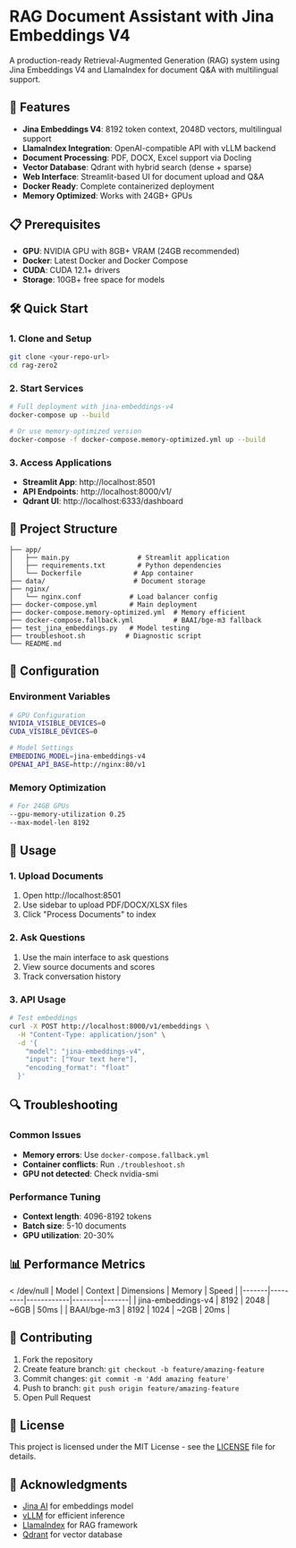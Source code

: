 # RAG Document Assistant with Jina Embeddings V4

A production-ready Retrieval-Augmented Generation (RAG) system using Jina Embeddings V4 and LlamaIndex for document Q&A with multilingual support.

## 🚀 Features

- **Jina Embeddings V4**: 8192 token context, 2048D vectors, multilingual support
- **LlamaIndex Integration**: OpenAI-compatible API with vLLM backend
- **Document Processing**: PDF, DOCX, Excel support via Docling
- **Vector Database**: Qdrant with hybrid search (dense + sparse)
- **Web Interface**: Streamlit-based UI for document upload and Q&A
- **Docker Ready**: Complete containerized deployment
- **Memory Optimized**: Works with 24GB+ GPUs

## 📋 Prerequisites

- **GPU**: NVIDIA GPU with 8GB+ VRAM (24GB recommended)
- **Docker**: Latest Docker and Docker Compose
- **CUDA**: CUDA 12.1+ drivers
- **Storage**: 10GB+ free space for models

## 🛠️ Quick Start

### 1. Clone and Setup
```bash
git clone <your-repo-url>
cd rag-zero2
```

### 2. Start Services
```bash
# Full deployment with jina-embeddings-v4
docker-compose up --build

# Or use memory-optimized version
docker-compose -f docker-compose.memory-optimized.yml up --build
```

### 3. Access Applications
- **Streamlit App**: http://localhost:8501
- **API Endpoints**: http://localhost:8000/v1/
- **Qdrant UI**: http://localhost:6333/dashboard

## 📁 Project Structure

```
├── app/
│   ├── main.py                 # Streamlit application
│   ├── requirements.txt        # Python dependencies
│   └── Dockerfile             # App container
├── data/                      # Document storage
├── nginx/
│   └── nginx.conf            # Load balancer config
├── docker-compose.yml        # Main deployment
├── docker-compose.memory-optimized.yml  # Memory efficient
├── docker-compose.fallback.yml          # BAAI/bge-m3 fallback
├── test_jina_embeddings.py   # Model testing
├── troubleshoot.sh          # Diagnostic script
└── README.md
```

## 🔧 Configuration

### Environment Variables
```bash
# GPU Configuration
NVIDIA_VISIBLE_DEVICES=0
CUDA_VISIBLE_DEVICES=0

# Model Settings
EMBEDDING_MODEL=jina-embeddings-v4
OPENAI_API_BASE=http://nginx:80/v1
```

### Memory Optimization
```bash
# For 24GB GPUs
--gpu-memory-utilization 0.25
--max-model-len 8192
```

## 📝 Usage

### 1. Upload Documents
1. Open http://localhost:8501
2. Use sidebar to upload PDF/DOCX/XLSX files
3. Click "Process Documents" to index

### 2. Ask Questions
1. Use the main interface to ask questions
2. View source documents and scores
3. Track conversation history

### 3. API Usage
```bash
# Test embeddings
curl -X POST http://localhost:8000/v1/embeddings \
  -H "Content-Type: application/json" \
  -d '{
    "model": "jina-embeddings-v4",
    "input": ["Your text here"],
    "encoding_format": "float"
  }'
```

## 🔍 Troubleshooting

### Common Issues
- **Memory errors**: Use `docker-compose.fallback.yml`
- **Container conflicts**: Run `./troubleshoot.sh`
- **GPU not detected**: Check nvidia-smi

### Performance Tuning
- **Context length**: 4096-8192 tokens
- **Batch size**: 5-10 documents
- **GPU utilization**: 20-30%

## 📊 Performance Metrics

 < /dev/null |  Model | Context | Dimensions | Memory | Speed |
|-------|---------|------------|--------|-------|
| jina-embeddings-v4 | 8192 | 2048 | ~6GB | 50ms |
| BAAI/bge-m3 | 8192 | 1024 | ~2GB | 20ms |

## 🤝 Contributing

1. Fork the repository
2. Create feature branch: `git checkout -b feature/amazing-feature`
3. Commit changes: `git commit -m 'Add amazing feature'`
4. Push to branch: `git push origin feature/amazing-feature`
5. Open Pull Request

## 📄 License

This project is licensed under the MIT License - see the [LICENSE](LICENSE) file for details.

## 🙏 Acknowledgments

- [Jina AI](https://jina.ai/) for embeddings model
- [vLLM](https://vllm.ai/) for efficient inference
- [LlamaIndex](https://llamaindex.ai/) for RAG framework
- [Qdrant](https://qdrant.tech/) for vector database
